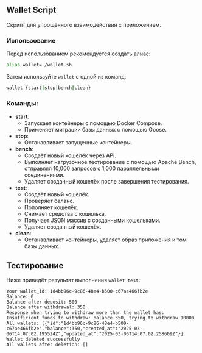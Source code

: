 ## Wallet Script

Скрипт для упрощённого взаимодействия с приложением.

### Использование

Перед использованием рекомендуется создать алиас:

```bash
alias wallet=./wallet.sh
```

Затем используйте `wallet` с одной из команд:

```bash
wallet {start|stop|bench|clean}
```

### Команды:

- **start**:
  - Запускает контейнеры с помощью Docker Compose.
  - Применяет миграции базы данных с помощью Goose.
- **stop**:
  - Останавливает запущенные контейнеры.
- **bench**:
  - Создаёт новый кошелёк через API.
  - Выполняет нагрузочное тестирование с помощью Apache Bench, отправляя 10,000 запросов с 1,000 параллельными соединениями.
  - Удаляет созданный кошелёк после завершения тестирования.
- **test**:
  - Создаёт новый кошелёк.
  - Проверяет баланс.
  - Пополняет кошелёк.
  - Снимает средства с кошелька.
  - Получает JSON массив с созданными кошельками.
  - Удаляет созданный кошелёк.
- **clean**:
  - Останавливает контейнеры, удаляет образ приложения и том базы данных.

## Тестирование

Ниже приведёт результат выполнения `wallet test`:

```plaintext
Your wallet_id: 1d4bb96c-9c86-48e4-b500-c67ae466fb2e
Balance: 0
Balance after deposit: 500
Balance after withdrawal: 350
Response when trying to withdraw more than the wallet has: Insufficient funds to withdraw: balance 350, trying to withdraw 10000
All wallets: [{"id":"1d4bb96c-9c86-48e4-b500-c67ae466fb2e","balance":350,"created_at":"2025-03-06T14:07:02.195524Z","updated_at":"2025-03-06T14:07:02.258609Z"}]
Wallet deleted successfully
All wallets after deletion: []
```

